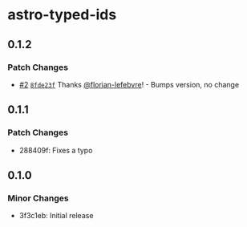 # astro-typed-ids

## 0.1.2

### Patch Changes

- [#2](https://github.com/florian-lefebvre/astro-typed-ids/pull/2) [`8fde23f`](https://github.com/florian-lefebvre/astro-typed-ids/commit/8fde23fe7fdf50555ba1c78ab17af4a0848f337b) Thanks [@florian-lefebvre](https://github.com/florian-lefebvre)! - Bumps version, no change

## 0.1.1

### Patch Changes

- 288409f: Fixes a typo

## 0.1.0

### Minor Changes

- 3f3c1eb: Initial release
